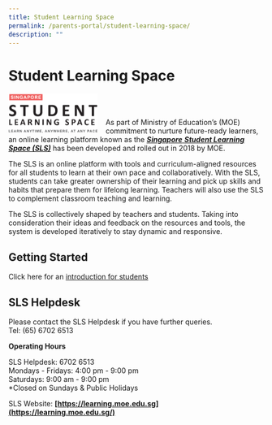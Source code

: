 ```yaml
---
title: Student Learning Space
permalink: /parents-portal/student-learning-space/
description: ""
---
```

# Student Learning Space

<img src="/images/Parents%20Portal/SLS.png" style="width:35%;margin-right:15px;" align = "left"><br><br>

As part of Ministry of Education’s (MOE) commitment to nurture future-ready learners, an online learning platform known as the [**_Singapore_** **_Student Learning Space (SLS)_**](https://learning.moe.edu.sg/) has been developed and rolled out in 2018 by MOE.  

The SLS is an online platform with tools and curriculum-aligned resources for all students to learn at their own pace and collaboratively. With the SLS, students can take greater ownership of their learning and pick up skills and habits that prepare them for lifelong learning. Teachers will also use the SLS to complement classroom teaching and learning.

The SLS is collectively shaped by teachers and students. Taking into consideration their ideas and feedback on the resources and tools, the system is developed iteratively to stay dynamic and responsive.


## Getting Started


Click here for an [introduction for students](/files/Parents%20Portal/Annexes%20to%20Letter%20to%20Parents.pdf)

## SLS Helpdesk


Please contact the SLS Helpdesk if you have further queries. <br>
Tel: (65) 6702 6513

  

**Operating Hours**

SLS Helpdesk: 6702 6513<br>
Mondays - Fridays: 4:00 pm - 9:00 pm<br>
Saturdays: 9:00 am - 9:00 pm<br>
\*Closed on Sundays & Public Holidays

  

SLS Website: **[https://learning.moe.edu.sg](https://learning.moe.edu.sg/)**